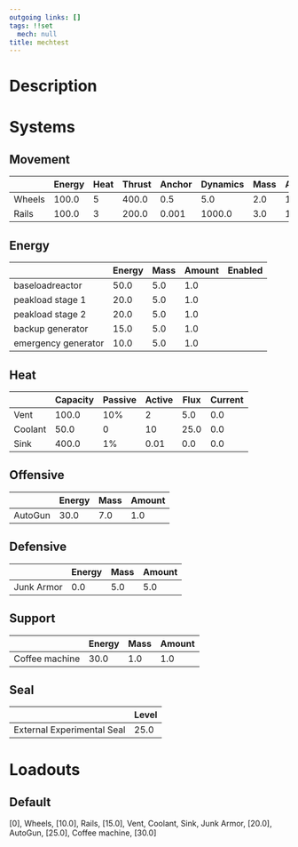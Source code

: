 ```yaml
---
outgoing links: []
tags: !!set
  mech: null
title: mechtest
---
```


# Description

# Systems

## Movement

|        | Energy | Heat | Thrust | Anchor | Dynamics | Mass | Amount |
|--------|--------|------|--------|--------|----------|------|--------|
| Wheels | 100.0  | 5    | 400.0  | 0.5    | 5.0      | 2.0  | 10.0   |
| Rails  | 100.0  | 3    | 200.0  | 0.001  | 1000.0   | 3.0  | 10.0   |

## Energy

|                     | Energy | Mass | Amount | Enabled |
|---------------------|--------|------|--------|---------|
| baseloadreactor     | 50.0   | 5.0  | 1.0    |         |
| peakload stage 1    | 20.0   | 5.0  | 1.0    |         |
| peakload stage 2    | 20.0   | 5.0  | 1.0    |         |
| backup generator    | 15.0   | 5.0  | 1.0    |         |
| emergency generator | 10.0   | 5.0  | 1.0    |         |

## Heat

|         | Capacity | Passive | Active | Flux | Current |
|---------|----------|---------|--------|------|---------|
| Vent    | 100.0    | 10%     | 2      | 5.0  | 0.0     |
| Coolant | 50.0     | 0       | 10     | 25.0 | 0.0     |
| Sink    | 400.0    | 1%      | 0.01   | 0.0  | 0.0     |

## Offensive

|         | Energy | Mass | Amount |
|---------|--------|------|--------|
| AutoGun | 30.0   | 7.0  | 1.0    |

## Defensive

|            | Energy | Mass | Amount |
|------------|--------|------|--------|
| Junk Armor | 0.0    | 5.0  | 5.0    |

## Support

|                | Energy | Mass | Amount |
|----------------|--------|------|--------|
| Coffee machine | 30.0   | 1.0  | 1.0    |

## Seal

|                            | Level |
|----------------------------|-------|
| External Experimental Seal | 25.0  |

# Loadouts

## Default
[0], Wheels, [10.0], Rails, [15.0], Vent, Coolant, Sink, Junk Armor, [20.0], AutoGun, [25.0], Coffee machine, [30.0]
